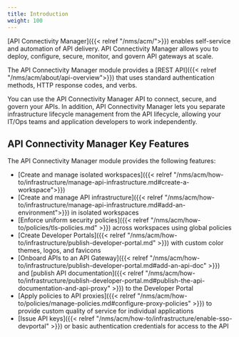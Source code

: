 ```yaml
---
title: Introduction
weight: 100
---
```


[API Connectivity Manager]({{< relref "/nms/acm/">}}) enables self-service and automation of API delivery. API Connectivity Manager allows you to deploy, configure, secure, monitor, and govern API gateways at scale. 

The API Connectivity Manager module provides a [REST API]({{< relref "/nms/acm/about/api-overview">}}) that uses standard authentication methods, HTTP response codes, and verbs.

You can use the API Connectivity Manager API to connect, secure, and govern your APIs. In addition, API Connectivity Manager lets you separate infrastructure lifecycle management from the API lifecycle, allowing your IT/Ops teams and application developers to work independently.

## API Connectivity Manager Key Features

The API Connectivity Manager module provides the following features:

- [Create and manage isolated workspaces]({{< relref "/nms/acm/how-to/infrastructure/manage-api-infrastructure.md#create-a-workspace">}})
- [Create and manage API infrastructure]({{< relref "/nms/acm/how-to/infrastructure/manage-api-infrastructure.md#add-an-environment">}}) in isolated workspaces
- [Enforce uniform security policies]({{< relref "/nms/acm/how-to/policies/tls-policies.md" >}}) across workspaces using global policies
- [Create Developer Portals]({{< relref "/nms/acm/how-to/infrastructure/publish-developer-portal.md" >}}) with custom color themes, logos, and favicons
- [Onboard APIs to an API Gateway]({{< relref "/nms/acm/how-to/infrastructure/publish-developer-portal.md#add-an-api-doc" >}}) and [publish API documentation]({{< relref "/nms/acm/how-to/infrastructure/publish-developer-portal.md#publish-the-api-documentation-and-api-proxy" >}}) to the Developer Portal
- [Apply policies to API proxies]({{< relref "/nms/acm/how-to/policies/manage-policies.md#configure-proxy-policies" >}}) to provide custom quality of service for individual applications
- [Issue API keys]({{< relref "/nms/acm/how-to/infrastructure/enable-sso-devportal" >}}) or basic authentication credentials for access to the API